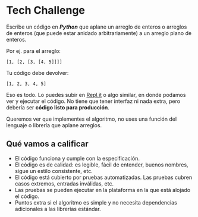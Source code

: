 # Tech Challenge

Escribe un código en ***Python*** que aplane un arreglo de enteros o arreglos de enteros (que puede estar anidado arbitrariamente) a un arreglo plano de enteros.

Por ej. para el arreglo:

```
[1, [2, [3, [4, 5]]]]
```

Tu código debe devolver:

```
[1, 2, 3, 4, 5]
```

Eso es todo. Lo puedes subir en [Repl.it](http://repl.it/) o algo similar, en donde podamos ver y ejecutar el código. No tiene que tener interfaz ni nada extra, pero debería ser **código listo para producción**.

Queremos ver que implementes el algoritmo, no uses una función del lenguaje o librería que aplane arreglos.

## Qué vamos a calificar

- El código funciona y cumple con la especificación.
- El código es de calidad: es legible, fácil de entender, buenos nombres, sigue un estilo consistente, etc.
- El código está cubierto por pruebas automatizadas. Las pruebas cubren casos extremos, entradas inválidas, etc.
- Las pruebas se pueden ejecutar en la plataforma en la que está alojado el código.
- Puntos extra si el algoritmo es simple y no necesita dependencias adicionales a las librerías estándar.
